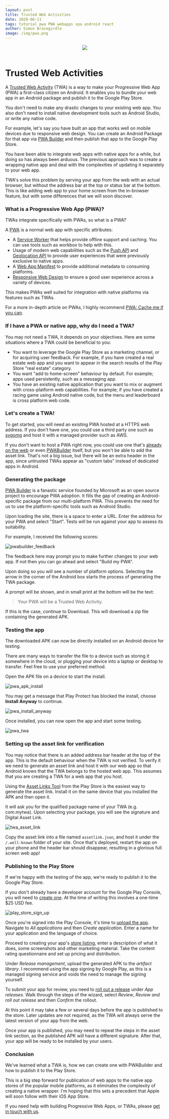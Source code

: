 ```yaml
---
layout: post
title: Trusted Web Activities
date: 2020-06-11
tags: tutorial pwa PWA webapps spa android react
author: Simon Bracegirdle
image: /img/pwa.png
---
```


<center><img src="/img/pwa.png" /></center>
<br/>

# Trusted Web Activities

A [Trusted Web Activity](https://developers.google.com/web/android/trusted-web-activity) (TWA) is a way to make your Progressive Web App (PWA) a first-class citizen on Android. It enables you to bundle your web app in an Android package and publish it to the Google Play Store.

You don't need to make any drastic changes to your existing web app. You also don't need to install native development tools such as Android Studio, or write any native code.

For example, let's say you have built an app that works well on mobile devices due to responsive web design. You can create an Android Package for that app via [PWA Builder](https://pwabuilder.com) and then publish that app to the Google Play Store.

You have been able to integrate web apps with native apps for a while, but doing so has always been arduous. The previous approach was to create a wrapping native app and deal with the complexities of updating it separately to your web app.

TWA's solve this problem by serving your app from the web with an actual browser, but without the address bar at the top or status bar at the bottom. This is like adding web app to your home screen from the in-browser feature, but with some differences that we will soon discover.

### What is a Progressive Web App (PWA)?

TWAs integrate specifically with PWAs, so what is a PWA?

A [PWA](https://web.dev/progressive-web-apps/) is a normal web app with specific attributes:

* A [Service Worker](https://developer.mozilla.org/en-US/docs/Web/API/Service_Worker_API) that helps provide offline support and caching. You can use tools such as workbox to help with this.
* Usage of modern web capabilities such as the [Push API](https://developer.mozilla.org/en-US/docs/Web/API/Push_API) and [Geolocation API](https://developer.mozilla.org/en-US/docs/Web/API/Geolocation_API) to provide user experiences that were previously exclusive to native apps.
* A [Web App Manifest](https://developer.mozilla.org/en-US/docs/Web/Manifest) to provide additional metadata to consuming platforms.
* [Responsive Web Design](https://developer.mozilla.org/en-US/docs/Learn/CSS/CSS_layout/Responsive_Design) to ensure a good user experience across a variety of devices.

This makes PWAs well suited for integration with native platforms via features such as TWAs.

For a more in-depth article on PWAs, I highly recommend [PWA: Cache me if you can](https://mechanicalrock.github.io/2020/02/25/pwa-cache-me-if-you-can.html).

### If I have a PWA or native app, why do I need a TWA?

You may not need a TWA, it depends on your objectives. Here are some situations where a TWA could be beneficial to you:

* You want to leverage the Google Play Store as a marketing channel, or for acquiring user feedback. For example, if you have created a real estate web app and you want to appear in the search results of the Play Store "real estate" category.
* You want "add to home-screen" behaviour by default. For example; apps used persistently, such as a messaging app.
* You have an existing native application that you want to mix or augment with cross-platform web capabilities. For example; if you have created a racing game using Android native code, but the menu and leaderboard is cross platform web code.

### Let's create a TWA!

To get started, you will need an existing PWA hosted at a HTTPS web address. If you don't have one, you could use a third party one such as [svgomg](https://github.com/jakearchibald/svgomg) and host it with a managed provider such as AWS.

If you don't want to host a PWA right now, you could use one that's [already on the web](https://jakearchibald.github.io/svgomg/) or even [PWABuilder](https://pwabuilder.com) itself, but you won't be able to add the asset link. That's not a big issue, but there will be an extra header in the app, since untrusted TWAs appear as "custom tabs" instead of dedicated apps in Android.

### Generating the package

[PWA Builder](https://pwabuilder.com) is a fanastic service founded by Microsoft as an open source project to encourage PWA adoption. It fills the gap of creating an Android-specific package from our multi-platform PWA. This prevents the need for us to use the platform-specific tools such as Android Studio.

Upon loading the site, there is a space to enter a URL. Enter the address for your PWA and select "Start". Tests will be run against your app to assess its suitability.

For example, I received the following scores:

![pwabuilder_feedback](/img/pwabuilder_feedback.png)

The feedback here may prompt you to make further changes to your web app. If not then you can go ahead and select "Build my PWA".

Upon doing so you will see a number of platform options. Selecting the arrow in the corner of the Android box starts the process of generating the TWA package.

A prompt will be shown, and in small print at the bottom will be the text:

> Your PWA will be a Trusted Web Activity.

If this is the case, continue to Download. This will download a zip file containing the generated APK.

### Testing the app

The downloaded APK can now be directly installed on an Android device for testing.

There are many ways to transfer the file to a device such as storing it somewhere in the cloud, or plugging your device into a laptop or desktop to transfer. Feel free to use your preferred method.

Open the APK file on a device to start the install. 

![pwa_apk_install](/img/pwa_apk_install.png)

You may get a message that Play Protect has blocked the install, choose **Install Anyway** to continue.

![pwa_install_anyway](/img/pwa_install_anyway.png)

Once installed, you can now open the app and start some testing.

![pwa_twa](/img/pwa_twa.png)


### Setting up the asset link for verification

You may notice that there is an added address bar header at the top of the app. This is the default behaviour when the TWA is not verified. To verify it we need to generate an asset link and host it with our web app so that Android knows that the TWA belongs to the hosted web app. This assumes that you are creating a TWA for a web app that you host.

Using the [Asset Links Tool](https://play.google.com/store/apps/details?id=dev.conn.assetlinkstool&hl=en) from the Play Store is the easiest way to generate the asset link. Install it on the same device that you installed the APK and then open it.

It will ask you for the qualified package name of your TWA (e.g. com.mytwa). Upon selecting your package, you will see the signature and Digital Asset Link.

![twa_asset_link](/img/twa_asset_link.png)

Copy the asset link into a file named `assetlink.json`, and host it under the `/.well-known` folder of your site. Once that's deployed, restart the app on your phone and the header bar should disappear, resulting in a glorious full screen web app!

### Publishing to the Play Store

If we're happy with the testing of the app, we're ready to publish it to the Google Play Store.

If you don't already have a developer account for the Google Play Console, you will need to [create one](https://play.google.com/apps/publish/signup/). At the time of writing this involves a one-time $25 USD fee.

![play_store_sign_up](/img/play_store_sign_up.png)

Once you're signed into the Play Console, it's time to [upload the app](https://support.google.com/googleplay/android-developer/answer/113469?hl=en). Navigate to *All applications* and then *Create application*. Enter a name for your application and the language of choice.

Proceed to creating your app's [store listing](https://support.google.com/googleplay/android-developer/answer/113469#store_listing), enter a description of what it does, some screenshots and other marketing material. Take the content rating questionnaire and set up pricing and distribution.

Under *Release management*, upload the generated APK to the *artifact library*. I recommend using the app signing by Google Play, as this is a managed signing service and voids the need to manage the signing yourself.

To submit your app for review, you need to [roll out a release](https://support.google.com/googleplay/android-developer/answer/7159011#rollout) under *App releases*. Walk through the steps of the wizard, select *Review*, *Review and roll out release* and then *Confirm* the rollout.

At this point it may take a few or several days before the app is published to the store. Later updates are not required, as the TWA will always serve the latest version of your app from the web.

Once your app is published, you may need to repeat the steps in the asset link section, as the published APK will have a different signature. After that, your app will be ready to be installed by your users.


### Conclusion

We've learned what a TWA is, how we can create one with PWABuilder and how to publish it to the Play Store.

This is a big step forward for publication of web apps to the native app stores of the popular mobile platforms, as it eliminates the complexity of creating a native wrapper. I'm hoping that this sets a precedent that Apple will soon follow with their iOS App Store.

If you need help with building Progressive Web Apps, or TWAs, please [get in touch with us](https://mechanicalrock.io/contact).






